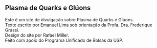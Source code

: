 ## Plasma de Quarks e Glúons

Este é um site de divulgação sobre Plasma de Quarks e Glúons.  
Texto escrito por Emanuel Lima sob orientação da Profa. Dra. Frederique Grassi.  
Design do site por Rafael Miller.  
Feito com apoio do Programa Unificado de Bolsas da USP.  
